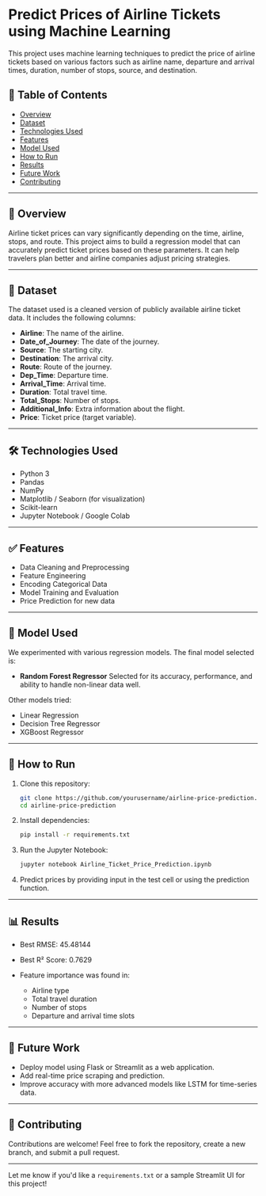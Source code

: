 
#  Predict Prices of Airline Tickets using Machine Learning

This project uses machine learning techniques to predict the price of airline tickets based on various factors such as airline name, departure and arrival times, duration, number of stops, source, and destination.

## 📌 Table of Contents

* [Overview](#overview)
* [Dataset](#dataset)
* [Technologies Used](#technologies-used)
* [Features](#features)
* [Model Used](#model-used)
* [How to Run](#how-to-run)
* [Results](#results)
* [Future Work](#future-work)
* [Contributing](#contributing)

---

## 📖 Overview

Airline ticket prices can vary significantly depending on the time, airline, stops, and route. This project aims to build a regression model that can accurately predict ticket prices based on these parameters. It can help travelers plan better and airline companies adjust pricing strategies.

---

## 📂 Dataset

The dataset used is a cleaned version of publicly available airline ticket data. It includes the following columns:

* **Airline**: The name of the airline.
* **Date\_of\_Journey**: The date of the journey.
* **Source**: The starting city.
* **Destination**: The arrival city.
* **Route**: Route of the journey.
* **Dep\_Time**: Departure time.
* **Arrival\_Time**: Arrival time.
* **Duration**: Total travel time.
* **Total\_Stops**: Number of stops.
* **Additional\_Info**: Extra information about the flight.
* **Price**: Ticket price (target variable).

---

## 🛠️ Technologies Used

* Python 3
* Pandas
* NumPy
* Matplotlib / Seaborn (for visualization)
* Scikit-learn
* Jupyter Notebook / Google Colab

---

## ✅ Features

* Data Cleaning and Preprocessing
* Feature Engineering
* Encoding Categorical Data
* Model Training and Evaluation
* Price Prediction for new data

---

## 🤖 Model Used

We experimented with various regression models. The final model selected is:

* **Random Forest Regressor**
  Selected for its accuracy, performance, and ability to handle non-linear data well.

Other models tried:

* Linear Regression
* Decision Tree Regressor
* XGBoost Regressor

---

## 🚀 How to Run

1. Clone this repository:

   ```bash
   git clone https://github.com/yourusername/airline-price-prediction.git
   cd airline-price-prediction
   ```

2. Install dependencies:

   ```bash
   pip install -r requirements.txt
   ```

3. Run the Jupyter Notebook:

   ```bash
   jupyter notebook Airline_Ticket_Price_Prediction.ipynb
   ```

4. Predict prices by providing input in the test cell or using the prediction function.

---

## 📊 Results

* Best RMSE: 45.48144
* Best R² Score: 0.7629
* Feature importance was found in:

  * Airline type
  * Total travel duration
  * Number of stops
  * Departure and arrival time slots

---

## 🔮 Future Work

* Deploy model using Flask or Streamlit as a web application.
* Add real-time price scraping and prediction.
* Improve accuracy with more advanced models like LSTM for time-series data.

---

## 🤝 Contributing

Contributions are welcome! Feel free to fork the repository, create a new branch, and submit a pull request.

---

Let me know if you'd like a `requirements.txt` or a sample Streamlit UI for this project!
